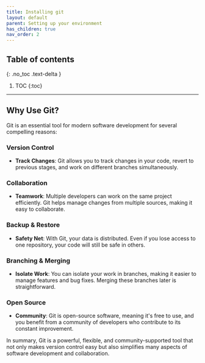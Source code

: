 ```yaml
---
title: Installing git
layout: default
parent: Setting up your environment
has_children: true
nav_order: 2
---
```


## Table of contents

{: .no_toc .text-delta }

1. TOC
{:toc}

---

## Why Use Git?

Git is an essential tool for modern software development for several compelling reasons:

### Version Control

- **Track Changes**: Git allows you to track changes in your code, revert to previous stages, and work on different branches simultaneously.
  
### Collaboration

- **Teamwork**: Multiple developers can work on the same project efficiently. Git helps manage changes from multiple sources, making it easy to collaborate.

### Backup & Restore

- **Safety Net**: With Git, your data is distributed. Even if you lose access to one repository, your code will still be safe in others.

### Branching & Merging

- **Isolate Work**: You can isolate your work in branches, making it easier to manage features and bug fixes. Merging these branches later is straightforward.

### Open Source

- **Community**: Git is open-source software, meaning it's free to use, and you benefit from a community of developers who contribute to its constant improvement.

In summary, Git is a powerful, flexible, and community-supported tool that not only makes version control easy but also simplifies many aspects of software development and collaboration.
